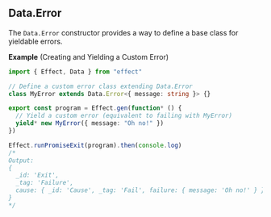 ## Data.Error

The `Data.Error` constructor provides a way to define a base class for yieldable errors.

**Example** (Creating and Yielding a Custom Error)

```ts twoslash
import { Effect, Data } from "effect"

// Define a custom error class extending Data.Error
class MyError extends Data.Error<{ message: string }> {}

export const program = Effect.gen(function* () {
  // Yield a custom error (equivalent to failing with MyError)
  yield* new MyError({ message: "Oh no!" })
})

Effect.runPromiseExit(program).then(console.log)
/*
Output:
{
  _id: 'Exit',
  _tag: 'Failure',
  cause: { _id: 'Cause', _tag: 'Fail', failure: { message: 'Oh no!' } }
}
*/
```
